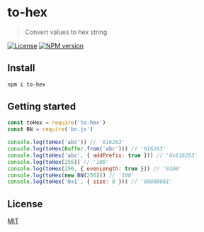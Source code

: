 # to-hex

> Convert values to hex string

[![License](http://img.shields.io/badge/license-MIT-blue.svg)](https://raw.githubusercontent.com/miguelmota/to-hex/master/LICENSE)
[![NPM version](https://badge.fury.io/js/to-hex.svg)](http://badge.fury.io/js/to-hex)

## Install

```bash
npm i to-hex
```

## Getting started

```javascript
const toHex = require('to-hex')
const BN = require('bn.js')

console.log(toHex('abc')) // '616263'
console.log(toHex(Buffer.from('abc'))) // '616263'
console.log(toHex('abc', { addPrefix: true })) // '0x616263'
console.log(toHex(256)) // '100'
console.log(toHex(256, { evenLength: true })) // '0100'
console.log(toHex(new BN(256))) // '100'
console.log(toHex('0x1', { size: 8 })) // '00000001'
```

## License

[MIT](LICENSE)
